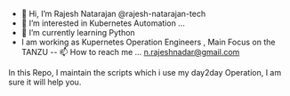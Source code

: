 - 👋 Hi, I’m  Rajesh Natarajan @rajesh-natarajan-tech
- 👀 I’m interested in Kubernetes  Automation ...
- 🌱 I’m currently learning Python
-  I am working as Kupernetes Operation Engineers , Main Focus on the TANZU
-- 📫 How to reach me ... n.rajeshnadar@gmail.com

In this Repo, I maintain the scripts which i use my day2day Operation, I am sure it will help you.
<!---
rajesh-natarajan-tech/rajesh-natarajan-tech is a ✨ special ✨ repository because its `README.md` (this file) appears on your GitHub profile.
You can click the Preview link to take a look at your changes.
--->
